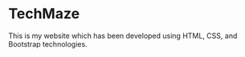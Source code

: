 # TechMaze
This is my website which has been developed using HTML, CSS, and Bootstrap technologies.
